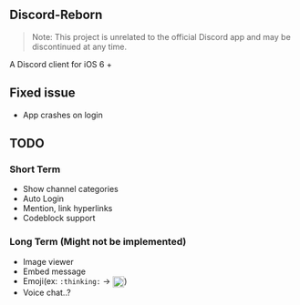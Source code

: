 ## Discord-Reborn
> Note: This project is unrelated to the official Discord app and may be discontinued at any time.<br>

A Discord client for iOS 6 +

## Fixed issue
* App crashes on login

## TODO
### Short Term
* Show channel categories
* Auto Login
* Mention, link hyperlinks
* Codeblock support

### Long Term (Might not be implemented)
* Image viewer
* Embed message
* Emoji(ex: `:thinking:` -> <img src="https://em-content.zobj.net/thumbs/120/twitter/351/thinking-face_1f914.png" alt="thinking face emoji" style="vertical-align: middle;" width="20px"/>)
* Voice chat..?
